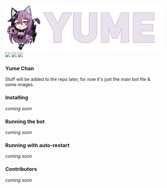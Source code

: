 ![Alt text](resources/yumetrans.png?raw=true "Yume Logo")
![](https://img.shields.io/discord/528937783512006666.svg?style=popout-square)
![](https://img.shields.io/appveyor/ci/gruntjs/grunt.svg?style=popout-square)
![](https://img.shields.io/github/last-commit/google/skia.svg?style=popout-square)

### Yume Chan
Stuff will be added to the repo later, for now it's just the main bot file & some images.

### Installing
*coming soon*

### Running the bot
*coming soon*

### Running with auto-restart
*coming soon*

### Contributors
*coming soon*
